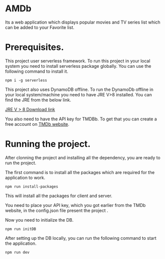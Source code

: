 # AMDb
Its a web application which displays popular movies and TV series list which can be added to your Favorite list.
# Prerequisites.
This project user serverless framework. To run this project in your local system you need to install serverless package globally. You can use the following command to install it.

```npm i -g serverless```

This project also uses DynamoDB offline. To run the DynamoDb offline in your local system/machine you need to have JRE V>8 installed.
You can find the JRE from the below link.

[JRE V > 8 Download link](https://www.oracle.com/in/java/technologies/javase-jre8-downloads.html)


You also need to have the API key for TMDBb. To get that you can create a free account on [TMDb website](https://www.themoviedb.org/).
  

# Running the project.
After clonning the project and installing all the dependency, you are ready to run the project.

The first command is to install all the packages which are required for the application to work.

```npm run install-packages```

This will install all the packages for client and server.

You need to place your API key, which you got earlier from the TMDb website, in the config.json file present the project .

Now you need to initialize the DB.

```npm run initDB```


After setting up the DB locally, you can run the following command to start the application.

```npm run dev```